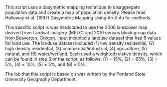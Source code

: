This script uses a dasymetric mapping technique to disaggregate population data and create a map of population density. Please read Holloway et al. (1997) Dasymetric Mapping Using Arc/Info for methods.

This specific script is was hardcoded to use the 2006 landcover map derived from Landsat imagery (MRLC) and 2010 census block group data from Beaverton, Oregon. Input included a landuse dataset that had 6 values for land use. The landuse dataset included (1) low density residential, (2) high density residential, (3) commercial/industrial, (4) agriculture, (5) natural, and (6) water/wetland. Each used a weighted relative density, which can be found in step 3 of the script, as follows: (1) = 15%, (2) = 65%, (3) = 5%, (4) = 10%, (5) = 5%, and (6) = 0%.

The lab that this script is based on was written by the Portland State University Geography Department.

